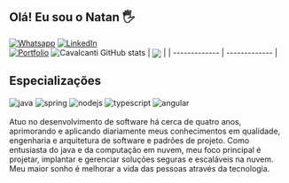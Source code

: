 ## Olá! Eu sou o Natan 🖐️

[![Whatsapp](https://img.shields.io/badge/WhatsApp-25D366?style=for-the-badge&logo=whatsapp&logoColor=white)](https://api.whatsapp.com/send?phone=5511968279499)
[![LinkedIn](https://img.shields.io/badge/LinkedIn-0077B5?style=for-the-badge&logo=linkedin&logoColor=white)](https://www.linkedin.com/in/natan-maciel-cavalcanti-83694520b/)
<br/>
[![Portfolio](https://img.shields.io/badge/look_my-portfolio-blue)](https://www.natanmaciel.com/)
![Cavalcanti GitHub stats](https://github-readme-stats.vercel.app/api?username=natanmacielc&show_icons=true&theme=dark&count_private=true) | <img align="center" src="https://github-readme-stats.vercel.app/api/top-langs/?username=natanmacielc&hide=jinja,cython,jupyter%20notebook,css,html,scss&layout=compact&theme=dark&hide_border=true&show_icons=true&exclude_repo=backend-djangoapi" /></a> |
| ------------- | ------------- |


## Especializações

<div style="display: inline_block">
  <img align="center" alt="java" src="https://img.shields.io/badge/Java-ED8B00?style=for-the-badge&logo=java&logoColor=white" />
  <img align="center" alt="spring" src="https://img.shields.io/badge/Spring-6DB33F?style=for-the-badge&logo=spring&logoColor=white" />
  <img align="center" alt="nodejs" src="https://img.shields.io/badge/Node.js-43853D?style=for-the-badge&logo=node.js&logoColor=white" />
  <img align="center" alt="typescript" src="https://img.shields.io/badge/TypeScript-007ACC?style=for-the-badge&logo=typescript&logoColor=white" />
  <img align="center" alt="angular" src="https://img.shields.io/badge/Angular-DD0031?style=for-the-badge&logo=angular&logoColor=white"/>
</div>
<br/>
Atuo no desenvolvimento de software há cerca de quatro anos, aprimorando e aplicando diariamente meus conhecimentos em qualidade, engenharia e arquitetura de software e padrões de projeto.
Como entusiasta do java e da computação em nuvem, meu foco principal é projetar, implantar e gerenciar soluções seguras e escaláveis ​​na nuvem.
<br/>
Meu maior sonho é melhorar a vida das pessoas através da tecnologia.
